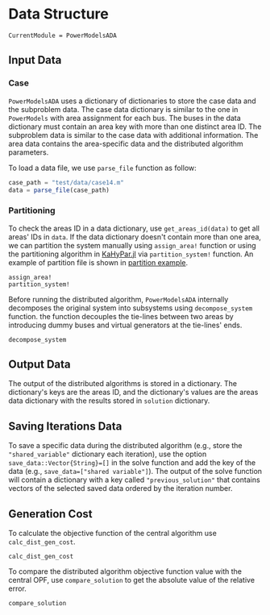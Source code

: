 # Data Structure

```@meta
CurrentModule = PowerModelsADA
```

## Input Data

### Case

`PowerModelsADA` uses a dictionary of dictionaries to store the case data and the subproblem data. The case data dictionary is similar to the one in `PowerModels` with area assignment for each bus. The buses in the data dictionary must contain an area key with more than one distinct area ID. The subproblem data is similar to the case data with additional information. The area data contains the area-specific data and the distributed algorithm parameters.

To load a data file, we use `parse_file` function as follow:

```julia
case_path = "test/data/case14.m"
data = parse_file(case_path)
```

### Partitioning

To check the areas ID in a data dictionary, use `get_areas_id(data)` to get all areas' IDs in `data`. If the data dictionary doesn't contain more than one area, we can partition the system manually using `assign_area!` function or using the partitioning algorithm in [KaHyPar.jl](https://github.com/kahypar/KaHyPar.jl) via `partition_system!` function. An example of partition file is shown in [partition example](https://github.com/mkhraijah/PowerModelsADA.jl/blob/main/test/data/case14_2areas.csv).

```@docs
assign_area!
partition_system!
```

Before running the distributed algorithm, `PowerModelsADA` internally decomposes the original system into subsystems using `decompose_system` function. the function decouples the tie-lines between two areas by introducing dummy buses and virtual generators at the tie-lines' ends.

```@docs
decompose_system
```

## Output Data

The output of the distributed algorithms is stored in a dictionary. The dictionary's keys are the areas ID, and the dictionary's values are the areas data dictionary with the results stored in `solution` dictionary.

## Saving Iterations Data

To save a specific data during the distributed algorithm (e.g., store the `"shared_variable"` dictionary each iteration), use the option `save_data::Vector{String}=[]` in the solve function and add the key of the data (e.g., `save_data=["shared variable"]`). The output of the solve function will contain a dictionary with a key called `"previous_solution"` that contains vectors of the selected saved data ordered by the iteration number.

## Generation Cost

To calculate the objective function of the central algorithm use `calc_dist_gen_cost`.

```@docs
calc_dist_gen_cost
```

To compare the distributed algorithm objective function value with the central OPF, use `compare_solution` to get the absolute value of the relative error.

```@docs
compare_solution
```
